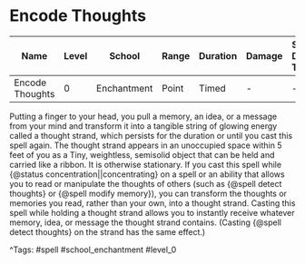 # Encode Thoughts

| Name | Level | School | Range | Duration | Damage | Save DC & Type |
|------|-------|--------|-------|----------|--------|----------------|
| Encode Thoughts | 0 | Enchantment | Point | Timed | - | - |

Putting a finger to your head, you pull a memory, an idea, or a message from your mind and transform it into a tangible string of glowing energy called a thought strand, which persists for the duration or until you cast this spell again. The thought strand appears in an unoccupied space within 5 feet of you as a Tiny, weightless, semisolid object that can be held and carried like a ribbon. It is otherwise stationary. If you cast this spell while {@status concentration||concentrating} on a spell or an ability that allows you to read or manipulate the thoughts of others (such as {@spell detect thoughts} or {@spell modify memory}), you can transform the thoughts or memories you read, rather than your own, into a thought strand. Casting this spell while holding a thought strand allows you to instantly receive whatever memory, idea, or message the thought strand contains. (Casting {@spell detect thoughts} on the strand has the same effect.)

^Tags: #spell #school_enchantment #level_0